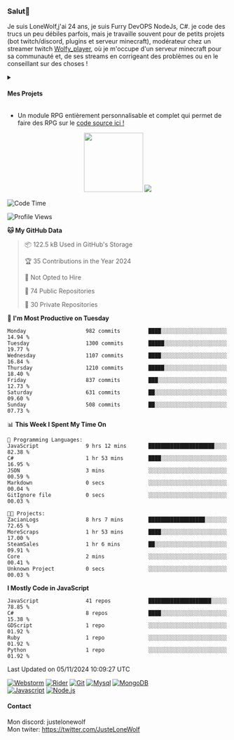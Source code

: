 <h3 id="salut-">Salut👋</h3>
<p>Je suis LoneWolf,j'ai 24 ans, je suis Furry DevOPS NodeJs, C#. je code des trucs un peu débiles parfois, mais je travaille souvent pour de petits projets (bot twitch/discord, plugins et serveur minecraft), modérateur chez un streamer twitch <a href="https://github.com/JusteLoneWolf/RPG](https://twitch.tv/wolfy_player)">Wolfy_player</a></li>, où je m'occupe d'un serveur minecraft pour sa communauté et, de ses streams en corrigeant des problèmes ou en le conseillant sur des choses !</p>
<details>
  <summary><h4 id="mes-projets">Mes Projets</h4></summary>
  <h3 id="third-level-header" align="center" style="margin: 1.3em 0px 1em; padding: 0px; font-weight: bold;font-size: 1.3em;">HUH!?</h3>
<p align="center">
  <a href="https://github.com/JusteLoneWolf/JusteLoneWolf"><img src="https://github.com/JusteLoneWolf/JusteLoneWolf/assets/36123003/a53eb4ad-8ecc-489c-8ff7-37ad3314c110" align=center/ width="512"></a></a>
</p>
</details>
<ul>
<li>Un module RPG entièrement personnalisable et complet qui permet de faire des RPG sur le <a href="https://github.com/JusteLoneWolf/RPG">code source ici !</a></li>
</ul>
<p align="center">
  <a href="https://www.patreon.com/bePatron?u=43559512" data-patreon-widget-type="become-patron-button" align=center><img src="https://github.com/JusteLoneWolf/JusteLoneWolf/assets/36123003/88d6d538-ced5-4b36-aa08-23df5633a757" width=135></a>
  <a href="https://github.com/JusteLoneWolf/JusteLoneWolf"><img src="https://ko-fi.com/img/githubbutton_sm.svg" align=center/></a>
</p>


<!--START_SECTION:waka-->
![Code Time](http://img.shields.io/badge/Code%20Time-2%2C672%20hrs%204%20mins-blue)

![Profile Views](http://img.shields.io/badge/Profile%20Views-1-blue)

**🐱 My GitHub Data** 

> 📦 122.5 kB Used in GitHub's Storage 
 > 
> 🏆 35 Contributions in the Year 2024
 > 
> 🚫 Not Opted to Hire
 > 
> 📜 74 Public Repositories 
 > 
> 🔑 30 Private Repositories 
 > 
📅 **I'm Most Productive on Tuesday** 

```text
Monday                   982 commits         ████░░░░░░░░░░░░░░░░░░░░░   14.94 % 
Tuesday                  1300 commits        █████░░░░░░░░░░░░░░░░░░░░   19.77 % 
Wednesday                1107 commits        ████░░░░░░░░░░░░░░░░░░░░░   16.84 % 
Thursday                 1210 commits        █████░░░░░░░░░░░░░░░░░░░░   18.40 % 
Friday                   837 commits         ███░░░░░░░░░░░░░░░░░░░░░░   12.73 % 
Saturday                 631 commits         ██░░░░░░░░░░░░░░░░░░░░░░░   09.60 % 
Sunday                   508 commits         ██░░░░░░░░░░░░░░░░░░░░░░░   07.73 % 
```


📊 **This Week I Spent My Time On** 

```text
💬 Programming Languages: 
JavaScript               9 hrs 12 mins       █████████████████████░░░░   82.38 % 
C#                       1 hr 53 mins        ████░░░░░░░░░░░░░░░░░░░░░   16.95 % 
JSON                     3 mins              ░░░░░░░░░░░░░░░░░░░░░░░░░   00.59 % 
Markdown                 0 secs              ░░░░░░░░░░░░░░░░░░░░░░░░░   00.04 % 
GitIgnore file           0 secs              ░░░░░░░░░░░░░░░░░░░░░░░░░   00.03 % 

🐱‍💻 Projects: 
ZacianLogs               8 hrs 7 mins        ██████████████████░░░░░░░   72.65 % 
MoreScraps               1 hr 53 mins        ████░░░░░░░░░░░░░░░░░░░░░   17.00 % 
SteamSales               1 hr 6 mins         ██░░░░░░░░░░░░░░░░░░░░░░░   09.91 % 
Core                     2 mins              ░░░░░░░░░░░░░░░░░░░░░░░░░   00.41 % 
Unknown Project          0 secs              ░░░░░░░░░░░░░░░░░░░░░░░░░   00.03 % 
```

**I Mostly Code in JavaScript** 

```text
JavaScript               41 repos            ████████████████████░░░░░   78.85 % 
C#                       8 repos             ████░░░░░░░░░░░░░░░░░░░░░   15.38 % 
GDScript                 1 repo              ░░░░░░░░░░░░░░░░░░░░░░░░░   01.92 % 
Ruby                     1 repo              ░░░░░░░░░░░░░░░░░░░░░░░░░   01.92 % 
Python                   1 repo              ░░░░░░░░░░░░░░░░░░░░░░░░░   01.92 % 
```




 Last Updated on 05/11/2024 10:09:27 UTC
<!--END_SECTION:waka-->

[![Webstorm](https://img.shields.io/badge/Webstrom-007acc?style=for-the-badge&logo=JetBrains&logoColor=white)](https://www.jetbrains.com/)
[![Rider](https://img.shields.io/badge/Rider-007acc?style=for-the-badge&logo=JetBrains&logoColor=white)](https://www.jetbrains.com/)
[![Git](https://img.shields.io/badge/Git-f05032?style=for-the-badge&logo=git&logoColor=white)](https://git-scm.com/)
[![Mysql](https://img.shields.io/badge/Mysql-4479a1?style=for-the-badge&color=white&logo=mysql)](https://www.mysql.com/fr/) 
[![MongoDB](https://img.shields.io/badge/MongoDB-47a248?style=for-the-badge&logo=mongodb&logoColor=white)](https://www.mongodb.com/)    
[![Javascript](https://img.shields.io/badge/Javascript-f7df1e?style=for-the-badge&logo=javascript&logoColor=white)](https://developer.mozilla.org/en-US/docs/Web/JavaScript)
[![Node.js](https://img.shields.io/badge/Node.js-339933?style=for-the-badge&logo=node.js&logoColor=white)](https://nodejs.org/en/)


#### Contact
Mon discord: justelonewolf</br>
Mon twiter: https://twitter.com/JusteLoneWolf
